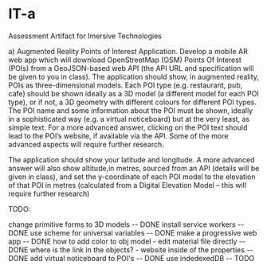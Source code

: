 # IT-a
Assessment Artifact for Imersive Technologies

a) Augmented Reality Points of Interest Application. Develop a mobile AR web app which will download OpenStreetMap 
(OSM) Points Of Interest (POIs) from a GeoJSON-based web API (the API URL and specification will be given to you 
in class). The application should show, in augmented reality, POIs as three-dimensional models. Each POI type 
(e.g. restaurant, pub, cafe) should be shown ideally as a 3D model (a different model for each POI type), 
or if not, a 3D geometry with different colours for different POI types. The POI name and some information 
about the POI must be shown, ideally in a sophisticated way (e.g. a virtual noticeboard) but at the very least,
 as simple text. For a more advanced answer, clicking on the POI text should lead to the POI’s website,
  if available via the API. Some of the more advanced aspects will require further research.

The application should show your latitude and longitude. A more advanced answer will also show altitude,in metres,
 sourced from an API (details will be given in class), and set the y-coordinate of each POI model to the 
 elevation of that POI in metres (calculated from a Digital Elevation Model – this will require further research)

TODO:

change primitive forms to 3D models -- DONE
install service workers  -- DONE
use scheme for universal variables  -- DONE
make a progressive web app  -- DONE
how to add color to obj model - edit material file directly -- DONE
where is the link in the objects? - website inside of the properties -- DONE
add virtual noticeboard to POI's  -- DONE
use indedexedDB -- TODO